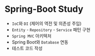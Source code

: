 # Spring-Boot Study

- `IoC`와 `DI` (제어의 역전 및 의존성 주입)
- `Entity` - `Repository` - `Service` 패턴 구현
- `Spring MVC` 아키텍처
- Spring Boot와 `Database` 연동
- 테스트 코드 작성
